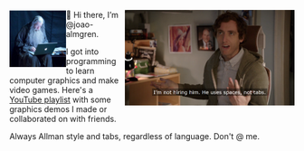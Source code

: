 <img src="https://github.com/joao-almgren/joao-almgren/blob/main/gandalf.jpg?raw=true" width=100 align=left><img src="https://github.com/joao-almgren/joao-almgren/blob/main/tabs4ever.png?raw=true" width=300 align=right>👋 Hi there, I’m @joao-almgren.

I got into programming to learn computer graphics and make video games.
Here's a [YouTube playlist](https://www.youtube.com/playlist?list=PLyDdqLYg5_w9uoBY1mceMZiVuBg50b_Tb) with some graphics demos I made or collaborated on with friends.

Always Allman style and tabs, regardless of language. Don't @ me.
